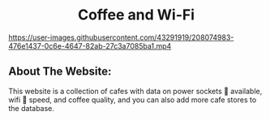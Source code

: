 <h1 align="center"> Coffee and Wi-Fi</h1>

https://user-images.githubusercontent.com/43291919/208074983-476e1437-0c6e-4647-82ab-27c3a7085ba1.mp4

## About The Website:
This website is a collection of cafes with data on power sockets 🔌  available, wifi 📶 speed, and coffee quality, and you can also add more cafe stores to the database.



